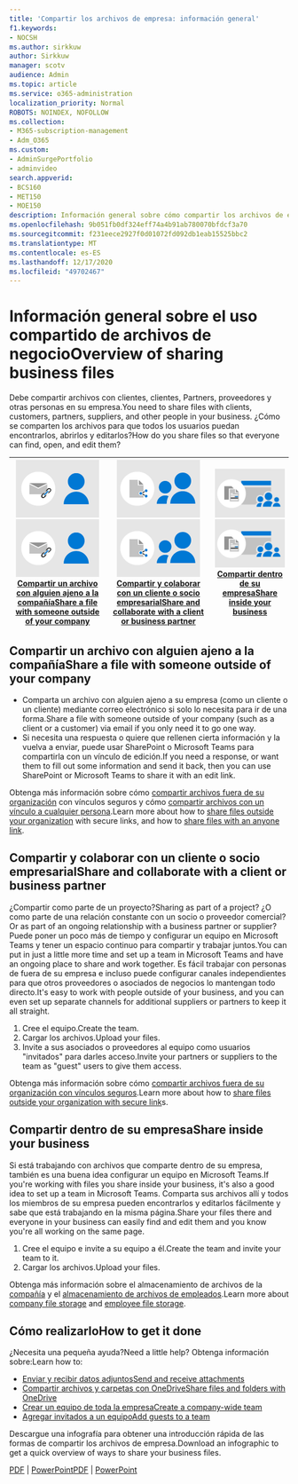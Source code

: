 ```yaml
---
title: 'Compartir los archivos de empresa: información general'
f1.keywords:
- NOCSH
ms.author: sirkkuw
author: Sirkkuw
manager: scotv
audience: Admin
ms.topic: article
ms.service: o365-administration
localization_priority: Normal
ROBOTS: NOINDEX, NOFOLLOW
ms.collection:
- M365-subscription-management
- Adm_O365
ms.custom:
- AdminSurgePortfolio
- adminvideo
search.appverid:
- BCS160
- MET150
- MOE150
description: Información general sobre cómo compartir los archivos de empresa.
ms.openlocfilehash: 9b051fb0df324eff74a4b91ab780070bfdcf3a70
ms.sourcegitcommit: f231eece2927f0d01072fd092db1eab15525bbc2
ms.translationtype: MT
ms.contentlocale: es-ES
ms.lasthandoff: 12/17/2020
ms.locfileid: "49702467"
---
```

# <a name="overview-of-sharing-business-files"></a><span data-ttu-id="a8933-103">Información general sobre el uso compartido de archivos de negocio</span><span class="sxs-lookup"><span data-stu-id="a8933-103">Overview of sharing business files</span></span>

<span data-ttu-id="a8933-104">Debe compartir archivos con clientes, clientes, Partners, proveedores y otras personas en su empresa.</span><span class="sxs-lookup"><span data-stu-id="a8933-104">You need to share files with clients, customers, partners, suppliers, and other people in your business.</span></span> <span data-ttu-id="a8933-105">¿Cómo se comparten los archivos para que todos los usuarios puedan encontrarlos, abrirlos y editarlos?</span><span class="sxs-lookup"><span data-stu-id="a8933-105">How do you share files so that everyone can find, open, and edit them?</span></span>

|<span data-ttu-id="a8933-106">![Compartir de forma segura](../media/securely-share-file.png)</span><span class="sxs-lookup"><span data-stu-id="a8933-106">![Securely share](../media/securely-share-file.png)</span></span><br/>[<span data-ttu-id="a8933-107">Compartir un archivo con alguien ajeno a la compañía</span><span class="sxs-lookup"><span data-stu-id="a8933-107">Share a file with someone outside of your company</span></span>](#share-a-file-with-someone-outside-of-your-company)|<span data-ttu-id="a8933-108">![Colaborar con un cliente](../media/share-and-collab-with-partner.png)</span><span class="sxs-lookup"><span data-stu-id="a8933-108">![Collaborate with a client](../media/share-and-collab-with-partner.png)</span></span> <br/>[<span data-ttu-id="a8933-109">Compartir y colaborar con un cliente o socio empresarial</span><span class="sxs-lookup"><span data-stu-id="a8933-109">Share and collaborate with a client or business partner</span></span>](#share-and-collaborate-with-a-client-or-business-partner) | <span data-ttu-id="a8933-110">![Compartir dentro de su organización](../media/share-inside-your-org.png)</span><span class="sxs-lookup"><span data-stu-id="a8933-110">![Share inside your org](../media/share-inside-your-org.png)</span></span> <br/>[<span data-ttu-id="a8933-111">Compartir dentro de su empresa</span><span class="sxs-lookup"><span data-stu-id="a8933-111">Share inside your business</span></span>](#share-inside-your-business) |
|--|--|--|

## <a name="share-a-file-with-someone-outside-of-your-company"></a><span data-ttu-id="a8933-112">Compartir un archivo con alguien ajeno a la compañía</span><span class="sxs-lookup"><span data-stu-id="a8933-112">Share a file with someone outside of your company</span></span>

- <span data-ttu-id="a8933-113">Comparta un archivo con alguien ajeno a su empresa (como un cliente o un cliente) mediante correo electrónico si solo lo necesita para ir de una forma.</span><span class="sxs-lookup"><span data-stu-id="a8933-113">Share a file with someone outside of your company (such as a client or a customer) via email if you only need it to go one way.</span></span>
- <span data-ttu-id="a8933-114">Si necesita una respuesta o quiere que rellenen cierta información y la vuelva a enviar, puede usar SharePoint o Microsoft Teams para compartirla con un vínculo de edición.</span><span class="sxs-lookup"><span data-stu-id="a8933-114">If you need a response, or want them to fill out some information and send it back, then you can use SharePoint or Microsoft Teams to share it with an edit link.</span></span>

<span data-ttu-id="a8933-115">Obtenga más información sobre cómo [compartir archivos fuera de su organización](securely-share-files-externally.md) con vínculos seguros y cómo [compartir archivos con un vínculo a cualquier persona](share-files-externally.md).</span><span class="sxs-lookup"><span data-stu-id="a8933-115">Learn more about how to [share files outside your organization](securely-share-files-externally.md) with secure links, and how to [share files with an anyone link](share-files-externally.md).</span></span>

## <a name="share-and-collaborate-with-a-client-or-business-partner"></a><span data-ttu-id="a8933-116">Compartir y colaborar con un cliente o socio empresarial</span><span class="sxs-lookup"><span data-stu-id="a8933-116">Share and collaborate with a client or business partner</span></span>

<span data-ttu-id="a8933-117">¿Compartir como parte de un proyecto?</span><span class="sxs-lookup"><span data-stu-id="a8933-117">Sharing as part of a project?</span></span> <span data-ttu-id="a8933-118">¿O como parte de una relación constante con un socio o proveedor comercial?</span><span class="sxs-lookup"><span data-stu-id="a8933-118">Or as part of an ongoing relationship with a business partner or supplier?</span></span> <span data-ttu-id="a8933-119">Puede poner un poco más de tiempo y configurar un equipo en Microsoft Teams y tener un espacio continuo para compartir y trabajar juntos.</span><span class="sxs-lookup"><span data-stu-id="a8933-119">You can put in just a little more time and set up a team in Microsoft Teams and have an ongoing place to share and work together.</span></span> <span data-ttu-id="a8933-120">Es fácil trabajar con personas de fuera de su empresa e incluso puede configurar canales independientes para que otros proveedores o asociados de negocios lo mantengan todo directo.</span><span class="sxs-lookup"><span data-stu-id="a8933-120">It's easy to work with people outside of your business, and you can even set up separate channels for additional suppliers or partners to keep it all straight.</span></span>

1. <span data-ttu-id="a8933-121">Cree el equipo.</span><span class="sxs-lookup"><span data-stu-id="a8933-121">Create the team.</span></span>
1. <span data-ttu-id="a8933-122">Cargar los archivos.</span><span class="sxs-lookup"><span data-stu-id="a8933-122">Upload your files.</span></span>
1. <span data-ttu-id="a8933-123">Invite a sus asociados o proveedores al equipo como usuarios "invitados" para darles acceso.</span><span class="sxs-lookup"><span data-stu-id="a8933-123">Invite your partners or suppliers to the team as "guest" users to give them access.</span></span>

<span data-ttu-id="a8933-124">Obtenga más información sobre cómo [compartir archivos fuera de su organización con vínculos seguros](https://support.microsoft.com/office/7266f44e-3e06-4736-b9d3-0580c24bba34).</span><span class="sxs-lookup"><span data-stu-id="a8933-124">Learn more about how to [share files outside your organization with secure link](https://support.microsoft.com/office/7266f44e-3e06-4736-b9d3-0580c24bba34)s.</span></span>

## <a name="share-inside-your-business"></a><span data-ttu-id="a8933-125">Compartir dentro de su empresa</span><span class="sxs-lookup"><span data-stu-id="a8933-125">Share inside your business</span></span>

<span data-ttu-id="a8933-126">Si está trabajando con archivos que comparte dentro de su empresa, también es una buena idea configurar un equipo en Microsoft Teams.</span><span class="sxs-lookup"><span data-stu-id="a8933-126">If you're working with files you share inside your business, it's also a good idea to set up a team in Microsoft Teams.</span></span> <span data-ttu-id="a8933-127">Comparta sus archivos allí y todos los miembros de su empresa pueden encontrarlos y editarlos fácilmente y sabe que está trabajando en la misma página.</span><span class="sxs-lookup"><span data-stu-id="a8933-127">Share your files there and everyone in your business can easily find and edit them and you know you're all working on the same page.</span></span>

1. <span data-ttu-id="a8933-128">Cree el equipo e invite a su equipo a él.</span><span class="sxs-lookup"><span data-stu-id="a8933-128">Create the team and invite your team to it.</span></span>
1. <span data-ttu-id="a8933-129">Cargar los archivos.</span><span class="sxs-lookup"><span data-stu-id="a8933-129">Upload your files.</span></span>

<span data-ttu-id="a8933-130">Obtenga más información sobre el almacenamiento de archivos de la [compañía](https://support.microsoft.com/office/e4d98e10-3532-4eed-85d6-92728454e32b) y el [almacenamiento de archivos de empleados](https://support.microsoft.com/office/12dbe3e4-dbef-48f8-a90e-87f1bc607073).</span><span class="sxs-lookup"><span data-stu-id="a8933-130">Learn more about [company file storage](https://support.microsoft.com/office/e4d98e10-3532-4eed-85d6-92728454e32b) and [employee file storage](https://support.microsoft.com/office/12dbe3e4-dbef-48f8-a90e-87f1bc607073).</span></span>

## <a name="how-to-get-it-done"></a><span data-ttu-id="a8933-131">Cómo realizarlo</span><span class="sxs-lookup"><span data-stu-id="a8933-131">How to get it done</span></span>

<span data-ttu-id="a8933-132">¿Necesita una pequeña ayuda?</span><span class="sxs-lookup"><span data-stu-id="a8933-132">Need a little help?</span></span> <span data-ttu-id="a8933-133">Obtenga información sobre:</span><span class="sxs-lookup"><span data-stu-id="a8933-133">Learn how to:</span></span>

- [<span data-ttu-id="a8933-134">Enviar y recibir datos adjuntos</span><span class="sxs-lookup"><span data-stu-id="a8933-134">Send and receive attachments</span></span>](https://support.microsoft.com/en-us/office/sending-and-receiving-attachments-d32cd5ad-c7c5-49df-814d-4c17a5d3beb0)
- [<span data-ttu-id="a8933-135">Compartir archivos y carpetas con OneDrive</span><span class="sxs-lookup"><span data-stu-id="a8933-135">Share files and folders with OneDrive</span></span>](https://support.microsoft.com/en-us/office/share-files-and-folders-with-microsoft-365-business-72f26d6c-bf9e-432c-8b96-e3c2437f5b65)
- [<span data-ttu-id="a8933-136">Crear un equipo de toda la empresa</span><span class="sxs-lookup"><span data-stu-id="a8933-136">Create a company-wide team</span></span>](https://support.microsoft.com/en-us/office/create-an-org-wide-team-037bb27a-bcc9-48fe-8d72-44d9482420a3)
- [<span data-ttu-id="a8933-137">Agregar invitados a un equipo</span><span class="sxs-lookup"><span data-stu-id="a8933-137">Add guests to a team</span></span>](https://support.microsoft.com/en-us/office/add-guests-to-a-team-in-teams-fccb4fa6-f864-4508-bdde-256e7384a14f)

<span data-ttu-id="a8933-138">Descargue una infografía para obtener una introducción rápida de las formas de compartir los archivos de empresa.</span><span class="sxs-lookup"><span data-stu-id="a8933-138">Download an infographic to get a quick overview of ways to share your business files.</span></span> 

<span data-ttu-id="a8933-139">[PDF](https://go.microsoft.com/fwlink/?linkid=2079435)  |  [PowerPoint](https://go.microsoft.com/fwlink/?linkid=2079438)</span><span class="sxs-lookup"><span data-stu-id="a8933-139">[PDF](https://go.microsoft.com/fwlink/?linkid=2079435) | [PowerPoint](https://go.microsoft.com/fwlink/?linkid=2079438)</span></span>